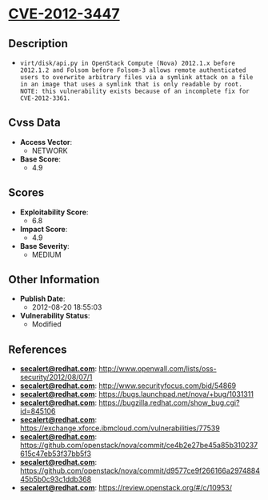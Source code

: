 
# [CVE-2012-3447](https://cve.mitre.org/cgi-bin/cvename.cgi?name=CVE-2012-3447)

## Description

- `virt/disk/api.py in OpenStack Compute (Nova) 2012.1.x before 2012.1.2 and Folsom before Folsom-3 allows remote authenticated users to overwrite arbitrary files via a symlink attack on a file in an image that uses a symlink that is only readable by root.  NOTE: this vulnerability exists because of an incomplete fix for CVE-2012-3361.`

## Cvss Data

- **Access Vector**:
  - NETWORK
- **Base Score**:
  - 4.9

## Scores

- **Exploitability Score**:
  - 6.8
- **Impact Score**:
  - 4.9
- **Base Severity**:
  - MEDIUM

## Other Information

- **Publish Date**:
  - 2012-08-20 18:55:03
- **Vulnerability Status**:
  - Modified

## References

- **secalert@redhat.com**: http://www.openwall.com/lists/oss-security/2012/08/07/1
- **secalert@redhat.com**: http://www.securityfocus.com/bid/54869
- **secalert@redhat.com**: https://bugs.launchpad.net/nova/+bug/1031311
- **secalert@redhat.com**: https://bugzilla.redhat.com/show_bug.cgi?id=845106
- **secalert@redhat.com**: https://exchange.xforce.ibmcloud.com/vulnerabilities/77539
- **secalert@redhat.com**: https://github.com/openstack/nova/commit/ce4b2e27be45a85b310237615c47eb53f37bb5f3
- **secalert@redhat.com**: https://github.com/openstack/nova/commit/d9577ce9f266166a297488445b5b0c93c1ddb368
- **secalert@redhat.com**: https://review.openstack.org/#/c/10953/
